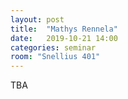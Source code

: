 ```yaml
---
layout: post
title:  "Mathys Rennela"
date:   2019-10-21 14:00
categories: seminar
room: "Snellius 401"
---
```


TBA
